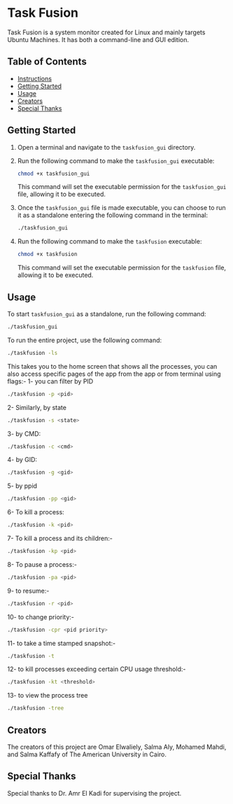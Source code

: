 # Task Fusion

Task Fusion is a system monitor created for Linux and mainly targets Ubuntu Machines. It has both a command-line and GUI edition.

## Table of Contents

- [Instructions](#instructions)
- [Getting Started](#getting-started)
- [Usage](#usage)
- [Creators](#creators)
- [Special Thanks](#special-thanks)

## Getting Started

1. Open a terminal and navigate to the `taskfusion_gui` directory.
2. Run the following command to make the `taskfusion_gui` executable:

    ```bash
    chmod +x taskfusion_gui
    ```

   This command will set the executable permission for the `taskfusion_gui` file, allowing it to be executed.

3. Once the `taskfusion_gui` file is made executable, you can choose to run it as a standalone entering the following command in the terminal:

    ```bash
    ./taskfusion_gui
    ```

4. Run the following command to make the `taskfusion` executable:

    ```bash
    chmod +x taskfusion
    ```

   This command will set the executable permission for the `taskfusion` file, allowing it to be executed.


## Usage

To start `taskfusion_gui` as a standalone, run the following command: 

```bash
./taskfusion_gui
```
To run the entire project, use the following command:

```bash
./taskfusion -ls 
```
This takes you to the home screen that shows all the processes, you can also access specific pages of the app from the app or from terminal using flags:-
1- you can filter by PID 
``` bash
./taskfusion -p <pid>
```

2- Similarly, by state
```bash
./taskfusion -s <state>
```
3- by CMD:
```bash
./taskfusion -c <cmd>
```

4- by GID:
```bash
./taskfusion -g <gid>
```

5- by ppid 
```bash
./taskfusion -pp <gid>
```

6- To kill a process: 
```bash
./taskfusion -k <pid>
```

7- To kill a process and its children:-
```bash
./taskfusion -kp <pid>
```

8- To pause a process:-
```bash
./taskfusion -pa <pid>
```

9- to resume:-
```bash
./taskfusion -r <pid>
```

10- to change priority:-
``` bash 
./taskfusion -cpr <pid priority>
```

11- to take a time stamped snapshot:- 
``` bash 
./taskfusion -t
```

12- to kill processes exceeding certain CPU usage threshold:-
``` bash 
./taskfusion -kt <threshold>
```
13- to view the process tree
```bash
./taskfusion -tree
```
## Creators

The creators of this project are Omar Elwaliely, Salma Aly, Mohamed Mahdi, and Salma Kaffafy of The American University in Cairo.

## Special Thanks

Special thanks to Dr. Amr El Kadi for supervising the project.
